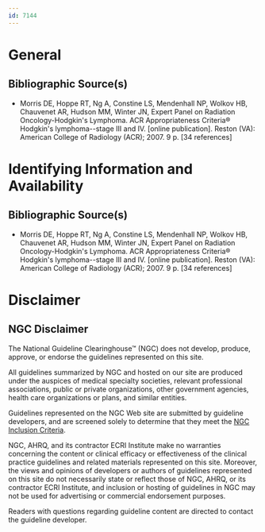 ```yaml
---
id: 7144
---
```


# General

## Bibliographic Source(s)

- Morris DE, Hoppe RT, Ng A, Constine LS, Mendenhall NP, Wolkov HB, Chauvenet AR, Hudson MM, Winter JN, Expert Panel on Radiation Oncology-Hodgkin's Lymphoma. ACR Appropriateness Criteria® Hodgkin's lymphoma--stage III and IV. [online publication]. Reston (VA): American College of Radiology (ACR); 2007. 9 p. [34 references]

# Identifying Information and Availability

## Bibliographic Source(s)

- Morris DE, Hoppe RT, Ng A, Constine LS, Mendenhall NP, Wolkov HB, Chauvenet AR, Hudson MM, Winter JN, Expert Panel on Radiation Oncology-Hodgkin's Lymphoma. ACR Appropriateness Criteria® Hodgkin's lymphoma--stage III and IV. [online publication]. Reston (VA): American College of Radiology (ACR); 2007. 9 p. [34 references]

# Disclaimer

## NGC Disclaimer

The National Guideline Clearinghouse™ (NGC) does not develop, produce, approve, or endorse the guidelines represented on this site.

All guidelines summarized by NGC and hosted on our site are produced under the auspices of medical specialty societies, relevant professional associations, public or private organizations, other government agencies, health care organizations or plans, and similar entities.

Guidelines represented on the NGC Web site are submitted by guideline developers, and are screened solely to determine that they meet the [NGC Inclusion Criteria](/help-and-about/summaries/inclusion-criteria).

NGC, AHRQ, and its contractor ECRI Institute make no warranties concerning the content or clinical efficacy or effectiveness of the clinical practice guidelines and related materials represented on this site. Moreover, the views and opinions of developers or authors of guidelines represented on this site do not necessarily state or reflect those of NGC, AHRQ, or its contractor ECRI Institute, and inclusion or hosting of guidelines in NGC may not be used for advertising or commercial endorsement purposes.

Readers with questions regarding guideline content are directed to contact the guideline developer.

